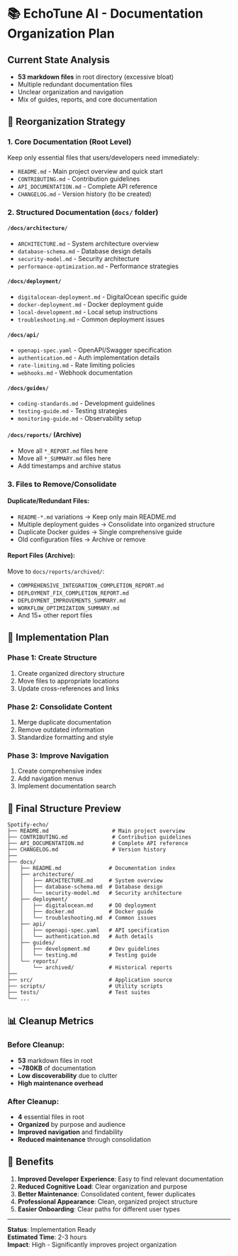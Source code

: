 # 📚 EchoTune AI - Documentation Organization Plan

## Current State Analysis
- **53 markdown files** in root directory (excessive bloat)
- Multiple redundant documentation files
- Unclear organization and navigation
- Mix of guides, reports, and core documentation

## 🎯 Reorganization Strategy

### 1. Core Documentation (Root Level)
Keep only essential files that users/developers need immediately:
- `README.md` - Main project overview and quick start
- `CONTRIBUTING.md` - Contribution guidelines
- `API_DOCUMENTATION.md` - Complete API reference
- `CHANGELOG.md` - Version history (to be created)

### 2. Structured Documentation (`docs/` folder)

#### `/docs/architecture/`
- `ARCHITECTURE.md` - System architecture overview
- `database-schema.md` - Database design details
- `security-model.md` - Security architecture
- `performance-optimization.md` - Performance strategies

#### `/docs/deployment/`
- `digitalocean-deployment.md` - DigitalOcean specific guide
- `docker-deployment.md` - Docker deployment guide
- `local-development.md` - Local setup instructions
- `troubleshooting.md` - Common deployment issues

#### `/docs/api/`
- `openapi-spec.yaml` - OpenAPI/Swagger specification
- `authentication.md` - Auth implementation details
- `rate-limiting.md` - Rate limiting policies
- `webhooks.md` - Webhook documentation

#### `/docs/guides/`
- `coding-standards.md` - Development guidelines
- `testing-guide.md` - Testing strategies
- `monitoring-guide.md` - Observability setup

#### `/docs/reports/` (Archive)
- Move all `*_REPORT.md` files here
- Move all `*_SUMMARY.md` files here
- Add timestamps and archive status

### 3. Files to Remove/Consolidate

#### Duplicate/Redundant Files:
- `README-*.md` variations → Keep only main README.md
- Multiple deployment guides → Consolidate into organized structure
- Duplicate Docker guides → Single comprehensive guide
- Old configuration files → Archive or remove

#### Report Files (Archive):
Move to `docs/reports/archived/`:
- `COMPREHENSIVE_INTEGRATION_COMPLETION_REPORT.md`
- `DEPLOYMENT_FIX_COMPLETION_REPORT.md`
- `DEPLOYMENT_IMPROVEMENTS_SUMMARY.md`
- `WORKFLOW_OPTIMIZATION_SUMMARY.md`
- And 15+ other report files

## 🚀 Implementation Plan

### Phase 1: Create Structure
1. Create organized directory structure
2. Move files to appropriate locations
3. Update cross-references and links

### Phase 2: Consolidate Content
1. Merge duplicate documentation
2. Remove outdated information
3. Standardize formatting and style

### Phase 3: Improve Navigation
1. Create comprehensive index
2. Add navigation menus
3. Implement documentation search

## 📁 Final Structure Preview

```
Spotify-echo/
├── README.md                    # Main project overview
├── CONTRIBUTING.md              # Contribution guidelines  
├── API_DOCUMENTATION.md         # Complete API reference
├── CHANGELOG.md                 # Version history
├── 
├── docs/
│   ├── README.md               # Documentation index
│   ├── architecture/
│   │   ├── ARCHITECTURE.md     # System overview
│   │   ├── database-schema.md  # Database design
│   │   └── security-model.md   # Security architecture
│   ├── deployment/
│   │   ├── digitalocean.md     # DO deployment
│   │   ├── docker.md           # Docker guide
│   │   └── troubleshooting.md  # Common issues
│   ├── api/
│   │   ├── openapi-spec.yaml   # API specification
│   │   └── authentication.md   # Auth details
│   ├── guides/
│   │   ├── development.md      # Dev guidelines
│   │   └── testing.md          # Testing guide
│   └── reports/
│       └── archived/           # Historical reports
├── 
├── src/                        # Application source
├── scripts/                    # Utility scripts
├── tests/                      # Test suites
└── ...
```

## 📊 Cleanup Metrics

### Before Cleanup:
- **53** markdown files in root
- **~780KB** of documentation
- **Low discoverability** due to clutter
- **High maintenance overhead**

### After Cleanup:
- **4** essential files in root
- **Organized** by purpose and audience
- **Improved navigation** and findability
- **Reduced maintenance** through consolidation

## 🎯 Benefits

1. **Improved Developer Experience**: Easy to find relevant documentation
2. **Reduced Cognitive Load**: Clear organization and purpose
3. **Better Maintenance**: Consolidated content, fewer duplicates
4. **Professional Appearance**: Clean, organized project structure
5. **Easier Onboarding**: Clear paths for different user types

---

**Status**: Implementation Ready  
**Estimated Time**: 2-3 hours  
**Impact**: High - Significantly improves project organization
